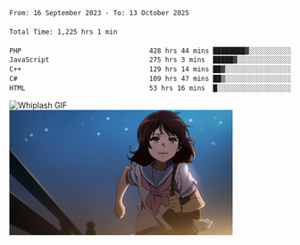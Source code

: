 


  
 
 <!--START_SECTION:waka-->

```txt
From: 16 September 2023 - To: 13 October 2025

Total Time: 1,225 hrs 1 min

PHP                                428 hrs 44 mins ████████▓░░░░░░░░░░░░░░░░   34.65 %
JavaScript                         275 hrs 3 mins  █████▓░░░░░░░░░░░░░░░░░░░   22.23 %
C++                                129 hrs 14 mins ██▓░░░░░░░░░░░░░░░░░░░░░░   10.45 %
C#                                 109 hrs 47 mins ██▒░░░░░░░░░░░░░░░░░░░░░░   08.87 %
HTML                               53 hrs 16 mins  █░░░░░░░░░░░░░░░░░░░░░░░░   04.31 %
```

<!--END_SECTION:waka-->

<p>
  <img src="whiplash.gif" alt="Whiplash GIF" width="420" height="500"/>
  <img src="kumiko_run.gif" alt="Kumiko Run GIF" width="400"/>
</p>
